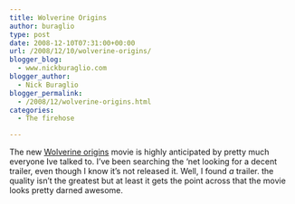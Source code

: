 ```yaml
---
title: Wolverine Origins
author: buraglio
type: post
date: 2008-12-10T07:31:00+00:00
url: /2008/12/10/wolverine-origins/
blogger_blog:
  - www.nickburaglio.com
blogger_author:
  - Nick Buraglio
blogger_permalink:
  - /2008/12/wolverine-origins.html
categories:
  - The firehose

---
```

The new [Wolverine origins][1] movie is highly anticipated by pretty much everyone Ive talked to. I&#8217;ve been searching the &#8216;net looking for a decent trailer, even though I know it&#8217;s not released it. Well, I found _a_ trailer. the quality isn&#8217;t the greatest but at least it gets the point across that the movie looks pretty darned awesome.

 [1]: http://www.reelzchannel.com/movie/234326/x-men-origins-wolverine